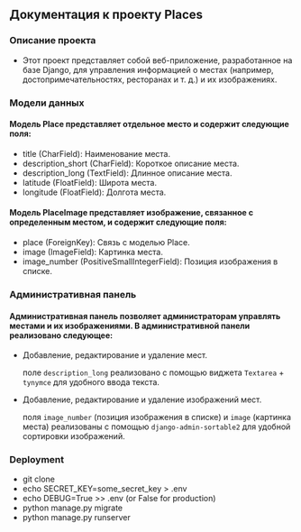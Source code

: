 ## Документация к проекту Places
### Описание проекта
* Этот проект представляет собой веб-приложение, разработанное на базе Django, для управления информацией о местах (например, достопримечательностях, ресторанах и т. д.) и их изображениях.

### Модели данных
#### Модель Place представляет отдельное место и содержит следующие поля:

* title (CharField): Наименование места.
* description_short (CharField): Короткое описание места.
* description_long (TextField): Длинное описание места.
* latitude (FloatField): Широта места.
* longitude (FloatField): Долгота места.

#### Модель PlaceImage представляет изображение, связанное с определенным местом, и содержит следующие поля:

* place (ForeignKey): Связь с моделью Place.
* image (ImageField): Картинка места.
* image_number (PositiveSmallIntegerField): Позиция изображения в списке.


### Административная панель
#### Административная панель позволяет администраторам управлять местами и их изображениями. В административной панели реализовано следующее:

* Добавление, редактирование и удаление мест.
    
    поле `description_long` реализовано с помощью виджета `Textarea` + `tynymce` для удобного ввода текста.
* Добавление, редактирование и удаление изображений мест.

    поля `image_number` (позиция изображения в списке) и `image` (картинка места) реализованы с помощью `django-admin-sortable2` для удобной сортировки изображений.

### Deployment

* git clone <repository>
* echo SECRET_KEY=some_secret_key > .env
* echo DEBUG=True >> .env  (or False for production)
* python manage.py migrate
* python manage.py runserver